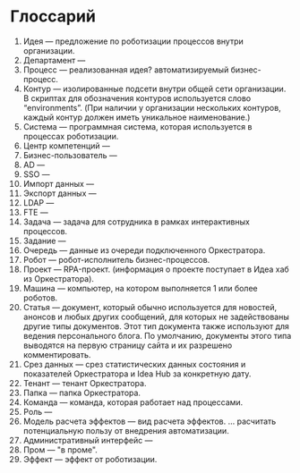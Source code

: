 # Глоссарий

1. Идея — предложение по роботизации процессов внутри организации.
1. Департамент — 
1. Процесс — реализованная идея? автоматизируемый бизнес-процесс.
1. Контур — изолированные подсети внутри общей сети организации. В скриптах для обозначения контуров используется слово “environments”. (При наличии у организации нескольких контуров, каждый контур должен иметь уникальное наименование.)
1. Система — программная система, которая используется в процессах роботизации.
1. Центр компетенций —
1. Бизнес-пользователь —
1. AD —
1. SSO —
1. Импорт данных —
1. Экспорт данных —
1. LDAP —
1. FTE —
1. Задача — задача для сотрудника в рамках интерактивных процессов.
1. Задание —
1. Очередь — данные из очереди подключенного Оркестратора. 
1. Робот — робот-исполнитель бизнес-процессов.
1. Проект — RPA-проект. (информация о проекте поступает в Идеа хаб из Оркестратора).
1. Машина — компьютер, на котором выполняется 1 или более роботов.
1. Статья — документ, который обычно используется для новостей, анонсов и любых других сообщений, для которых не задействованы другие типы документов. Этот тип документа также используют для ведения персонального блога. По умолчанию, документы этого типа выводятся на первую страницу сайта и их разрешено комментировать.
1. Срез данных — срез статистических данных состояния и показателей Оркестратора и Idea Hub за конкретную дату.
1. Тенант — тенант Оркестратора.
1. Папка — папка Оркестратора. 
1. Команда — команда, которая работает над процессами.
1. Роль — 
1. Модель расчета эффектов — вид расчета эффектов. ... расчитать потенциальную пользу от внедрения автоматизации.
1. Административный интерфейс — 
1. Пром — "в проме".
1. Эффект — эффект от роботизации.
